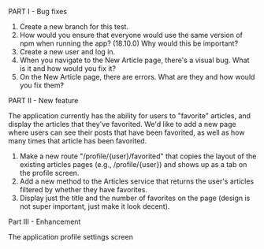 PART I - Bug fixes

1. Create a new branch for this test.
2. How would you ensure that everyone would use the same version of npm when running the app? (18.10.0) Why would this be important?
3. Create a new user and log in.
4. When you navigate to the New Article page, there's a visual bug. What is it and how would you fix it?
5. On the New Article page, there are errors. What are they and how would you fix them?

PART II - New feature

The application currently has the ability for users to "favorite" articles, and display the articles that they've favorited. We'd like to add a new page where users can see their posts that have been favorited, as well as how many times that article has been favorited.

1. Make a new route "/profile/{user}/favorited" that copies the layout of the existing articles pages (e.g., /profile/{user}) and shows up as a tab on the profile screen.
2. Add a new method to the Articles service that returns the user's articles filtered by whether they have favorites.
3. Display just the title and the number of favorites on the page (design is not super important, just make it look decent).

Part III - Enhancement

The application profile settings screen
